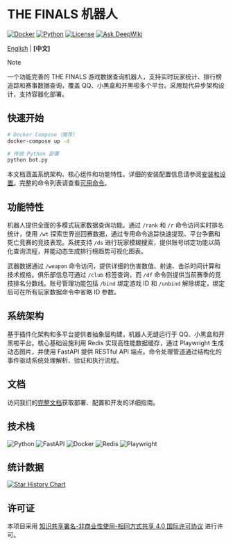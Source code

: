 # THE FINALS 机器人

[![Docker](https://img.shields.io/badge/Docker-Ready-2496ED?style=flat-square&logo=docker&logoColor=white)](https://github.com/xiaoyueyoqwq/thefinals_qqbot)
[![Python](https://img.shields.io/badge/Python-3.11+-3776AB?style=flat-square&logo=python&logoColor=white)](https://www.python.org/)
[![License](https://img.shields.io/badge/License-CC%20BY--NC--SA%204.0-lightgrey?style=flat-square)](https://creativecommons.org/licenses/by-nc-sa/4.0/)
[![Ask DeepWiki](https://deepwiki.com/badge.svg)](https://deepwiki.com/xiaoyueyoqwq/thefinals_qqbot)

[English](./README.md) | **[中文]**

> [!NOTE]
> 一个功能完善的 THE FINALS 游戏数据查询机器人，支持实时玩家统计、排行榜追踪和赛事数据查询，覆盖 QQ、小黑盒和开黑啦多个平台。采用现代异步架构设计，支持容器化部署。

## 快速开始

```bash
# Docker Compose（推荐）
docker-compose up -d

# 传统 Python 部署
python bot.py
```

本文档涵盖系统架构、核心组件和功能特性。详细的安装配置信息请参阅[安装和设置](https://deepwiki.com/xiaoyueyoqwq/thefinals_qqbot/1.1-installation-and-setup)。完整的命令列表请查看[可用命令](https://deepwiki.com/xiaoyueyoqwq/thefinals_qqbot/1.2-available-commands)。

## 功能特性

机器人提供全面的多模式玩家数据查询功能。通过 `/rank` 和 `/r` 命令访问实时排名统计，使用 `/wt` 探索世界巡回赛数据，通过专用命令追踪快速提现、平台争霸和死亡竞赛的竞技表现。系统支持 `/ds` 进行玩家模糊搜索，提供账号绑定功能以简化查询流程，并能动态生成排行榜趋势可视化图表。

武器数据通过 `/weapon` 命令访问，提供详细的伤害数值、射速、击杀时间计算和技术规格。俱乐部信息可通过 `/club` 标签查询，而 `/df` 命令则提供当前赛季的竞技排名分数线。账号管理功能包括 `/bind` 绑定游戏 ID 和 `/unbind` 解除绑定，绑定后可在所有玩家数据命令中省略 ID 参数。

## 系统架构

基于插件化架构和多平台提供者抽象层构建，机器人无缝运行于 QQ、小黑盒和开黑啦平台。核心基础设施利用 Redis 实现高性能数据缓存，通过 Playwright 生成动态图片，并使用 FastAPI 提供 RESTful API 端点。命令处理管道通过结构化的事件驱动系统处理解析、验证和执行流程。

## 文档

访问我们的[完整文档](https://deepwiki.com/xiaoyueyoqwq/thefinals_qqbot/1-overview)获取部署、配置和开发的详细指南。

## 技术栈

![Python](https://img.shields.io/badge/Python-%233776AB.svg?style=flat-square&logo=python&logoColor=white)
![FastAPI](https://img.shields.io/badge/FastAPI-%23009688.svg?style=flat-square&logo=fastapi&logoColor=white)
![Docker](https://img.shields.io/badge/Docker-%232496ED.svg?style=flat-square&logo=docker&logoColor=white)
![Redis](https://img.shields.io/badge/Redis-%23DC382D.svg?style=flat-square&logo=redis&logoColor=white)
![Playwright](https://img.shields.io/badge/Playwright-%232EAD33.svg?style=flat-square&logo=playwright&logoColor=white)

## 统计数据

[![Star History Chart](https://api.star-history.com/svg?repos=xiaoyueyoqwq/thefinals_qqbot&type=Date)](https://star-history.com/#xiaoyueyoqwq/thefinals_qqbot&Date)

## 许可证

本项目采用 [知识共享署名-非商业性使用-相同方式共享 4.0 国际许可协议](https://creativecommons.org/licenses/by-nc-sa/4.0/deed.zh) 进行许可。

